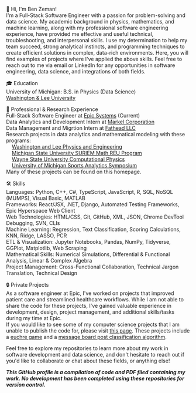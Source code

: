 👋 Hi, I'm Ben Zeman!  
I'm a Full-Stack Software Engineer with a passion for problem-solving and data science. My academic background in physics, mathematics, and machine learning, along with my professional software engineering experience, have provided me effective and useful technical, troubleshooting, and interpersonal skills. I use my determination to help my team succeed, strong analytical instincts, and programming techniques to create efficient solutions in complex, data-rich environments. Here, you will find examples of projects where I've applied the above skills. Feel free to reach out to me via email or LinkedIn for any opportunities in software engineering, data science, and integrations of both fields.  

🎓 Education  
University of Michigan: B.S. in Physics (Data Science)  
[Washington & Lee University](https://www.wlu.edu/)

💼 Professional & Research Experience  
Full-Stack Software Engineer at [Epic Systems](https://www.epic.com/) (Current)  
Data Analytics and Development Intern at [Markel Corporation](https://www.markel.com/)  
Data Management and Migrtion Intern at [Fathead LLC](https://fathead.com/?utm_campaign=2018-affiliate-program&utm_content=fhs-ad&affiliate_id=159404&click_id=4376304031&cm_mmc=EE-_-AFFILIATE-_-159404-_-8-10810&utm_source=pepperjam&utm_medium=affiliate&clickId=4376304031)  
Research projects in data analytics and mathematical modeling with these programs:  
&nbsp;&nbsp;&nbsp;&nbsp;[Washington and Lee Physics and Engineering](https://my.wlu.edu/physics-and-engineering-department)  
&nbsp;&nbsp;&nbsp;&nbsp;[Michigan State University SURIEM Math REU Program](https://lbc.msu.edu/about/suriem.html)    
&nbsp;&nbsp;&nbsp;&nbsp;[Wayne State University Computational Physics](https://clas.wayne.edu/physics)  
&nbsp;&nbsp;&nbsp;&nbsp;[University of Michigan Sports Analytics Symposium](https://www.bing.com/search?q=michigan+sports+analytics+symposium&cvid=30bc1c115853458cb6b7a9534a1ce126&aqs=edge..69i57j0l8.8333j0j9&FORM=ANAB01&PC=DCTS)   
Many of these projects can be found on this homepage.  

🛠 Skills  
Languages: Python, C++, C#, TypeScript, JavaScript, R, SQL, NoSQL (MUMPS), Visual Basic, MATLAB  
Frameworks: React/JSX, .NET, Django, Automated Testing Frameworks, Epic Hyperspace Web Client  
Web Technologies: HTML/CSS, Git, GitHub, XML, JSON, Chrome DevTool Debugging, SVN, CLIs  
Machine Learning: Regression, Text Classification, Scoring Calculations, KNN, Ridge, LASSO, PCR  
ETL & Visualization: Jupyter Notebooks, Pandas, NumPy, Tidyverse, GGPlot, Matplotlib, Web Scraping  
Mathematical Skills: Numerical Simulations, Differential & Functional Analysis, Linear & Complex Algebra  
Project Management: Cross-Functional Collaboration, Technical Jargon Translation, Technical Design  

🔒 Private Projects  
As a software engineer at Epic, I've worked on projects that improved patient care and streamlined healthcare workflows. While I am not able to share the code for these projects, I've gained valuable experience in development, design, project management, and additional skills/tasks during my time at Epic.   
If you would like to see some of my computer science projects that I am unable to publish the code for, please visit [this page](https://eecs280staff.github.io/eecs280.org/archive/). These projects include a [euchre game](https://eecs280staff.github.io/p3-euchre/) and a [message board post classification algorithm](https://eecs280staff.github.io/p4-web/).  
 
Feel free to explore my repositories to learn more about my work in software development and data science, and don't hesitate to reach out if you'd like to collaborate or chat about these fields, or anything else!  

***This GitHub profile is a compilation of code and PDF filed containing my work. No development has been completed using these repositories for version control.***
